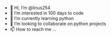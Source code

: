 - 👋 Hi, I’m @linus254
- 👀 I’m interested in 100 days to code
- 🌱 I’m currently learning python
- 💞️ I’m looking to collaborate on python projects
- 📫 How to reach me ...

<!---
linus254/linus254 is a ✨ special ✨ repository because its `README.md` (this file) appears on your GitHub profile.
You can click the Preview link to take a look at your changes.
--->
